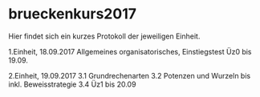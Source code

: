 # brueckenkurs2017

Hier findet sich ein kurzes Protokoll der jeweiligen Einheit.

1.Einheit, 18.09.2017
Allgemeines organisatorisches, Einstiegstest
Üz0 bis 19.09.

2.Einheit, 19.09.2017
3.1 Grundrechenarten
3.2 Potenzen und Wurzeln 
bis inkl. Beweisstrategie 3.4
Üz1 bis 20.09
